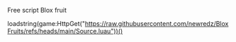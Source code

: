 Free script 
Blox fruit 

loadstring(game:HttpGet("https://raw.githubusercontent.com/newredz/BloxFruits/refs/heads/main/Source.luau"))()

